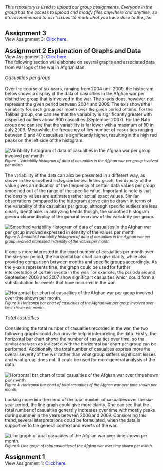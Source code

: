 <span style="font-style: italic;">This repository is used to upload our group assignments.
Everyone in the group has the access to upload and modify files anywhere and anytime, so it's recommended to use 'Issues' to mark what you have done to the file.</span>
<br>
<br>
<td style="text-align: center"><span style="font-size: 20px;font-weight: bold;">Assignment 3</span>
<br>
View Assignment 3: <a href="https://github.com/MJMRData1Assignment1/Assignment-1/blob/4b29e3c2acbbc4b126c0199ce37a1ed97b2d8176/Assignment3_Final.ipynb" target="_blank" style="color: blue; text-decoration: none;">Click here</a>.
<br>
<br>
<td style="text-align: center"><span style="font-size: 20px;font-weight: bold;">Assignment 2 Explanation of Graphs and Data</span>
<br>
View Assignment 2: <a href="https://github.com/MJMRData1Assignment1/Assignment-1/blob/48037d585d7c8d0014d33dcbf217cb5925d9f2eb/Assignment2_MJMR.ipynb" target="_blank" style="color: blue; text-decoration: none;">Click here</a>.
<br>
The following section will elaborate on several graphs and associated data from war logs of the war in Afghanistan. 
<br>
<br>
<td style="text-align: left;"><span style="font-style: italic;font-weight: 450; font-size: 15px;">Casualties per group</span></td> 
<br><br>
Over the course of six years, ranging from 2004 until 2009, the histogram below shows a display of the data of casualties in the Afghan war per distinctive group that is involved in the war. The x-axis does, however, not represent the given period between 2004 and 2009. The axis shows the variability for each group per month over the given period of time. For the Taliban group, one can see that the variability is significantly greater with dispersed outliers above 900 casualties (September 2007). For the Nato group one can see that the variability is far lower with a maximum of 90 in July 2009. Meanwhile, the frequency of low number of casualties ranging between 0 and 40 casualties is significantly higher, resulting in the high red peaks on the left side of the histogram. 
<br>
<br>
<img src="images/Figure1.png" alt="Variability histogram of data of casualties in the Afghan war per group involved per month" />
<td style="text-align: center"><span style="font-style: italic;font-size: 12px;">Figure 1: Variability histogram of data of casualties in the Afghan war per group involved per month. </span></td>
<br>
<br>
The variability of the data can also be presented in a different way, as shown in the smoothed histogram below. In this graph, the density of the value gives an indication of the frequency of certain data values per group smoothed out of the range of the specific value. Important to note is that the density values are estimates rather actual exact values. Similar observations compared to the histogram above can be drawn in terms of the variability of the casualties per group, although specific outliers are less clearly identifiable. In analyzing trends though, the smoothed histogram gives a clearer display of the general overview of the variability per group. 
<br>
<br>
<img src="images/Figure2.png" alt="Smoothed variability histogram of data of casualties in the Afghan war per group involved expressed in density of the values per month" />
<td style="text-align: center"><span style="font-style: italic;font-size: 12px;">Figure 2: Smoothed variability histogram of data of casualties in the Afghan war per group involved expressed in density of the values per month. </span></td>
<br>
<br>
If one is more interested in the exact number of casualties per month over the six-year period, the horizontal bar chart can give clarity, while also providing comparison between months and specific groups accordingly. As the y-axis represents time, the graph could be used for further interpretation of certain events in the war. For example, the periods around September 2006 and 2007 show significant casualties which could form a substantiation for events that have occurred in the war.  
<br>
<br>
<img src="images/Figure3.png" alt="Horizontal bar chart of casualties of the Afghan war per group involved over time shown per month." />
<td style="text-align: center"><span style="font-style: italic;font-size: 12px;">Figure 3: Horizontal bar chart of casualties of the Afghan war per group involved over time shown per month. </span></td>
<br>
<br>
<td style="text-align: left;"><span style="font-style: italic;font-weight: 450; font-size: 15px;">Total casualties</span></td> 
<br>
<br>
Considering the total number of casualties recorded in the war, the two following graphs could also provide help in interpreting the data. Firstly, the horizontal bar chart shows the number of casualties over time, so that similar analyses as indicated with the horizontal bar chart per group can be performed. Additionally, the total number of casualties express more the overall severity of the war rather than what group suffers significant losses and what group does not. It could be used for more general analysis of the data. 
<br>
<br>
<img src="images/Figure4.png" alt="Horizontal bar chart of total casualties of the Afghan war over time shown per month" />
<td style="text-align: center"><span style="font-style: italic;font-size: 12px;">Figure 4: Horizontal bar chart of total casualties of the Afghan war over time shown per month. </span></td>
<br>
<br>
Looking more into the trend of the total number of casualties over the six-year period, the line graph could give more clarity. One can see that the total number of casualties generally increases over time with mostly peaks during summer in the years between 2006 and 2009. Considering this trend, several interpretations could be formulated, when the data is supportive to the general context and events of the war. 
<br>
<br>
<img src="images/Figure5.png" alt="Line graph of total casualties of the Afghan war over time shown per month." />
<td style="text-align: center"><span style="font-style: italic;font-size: 12px;">Figure 5: Line graph of total casualties of the Afghan war over time shown per month. </span></td>
<br>
<br>
<td style="text-align: center"><span style="font-size: 20px;font-weight: bold;">Assignment 1</span>
<br>
View Assignment 1: <a href="https://github.com/MJMRData1Assignment1/Assignment-1/blob/48037d585d7c8d0014d33dcbf217cb5925d9f2eb/hw-00-Final.ipynb" target="_blank" style="color: blue; text-decoration: none;">Click here</a>.
<br>

